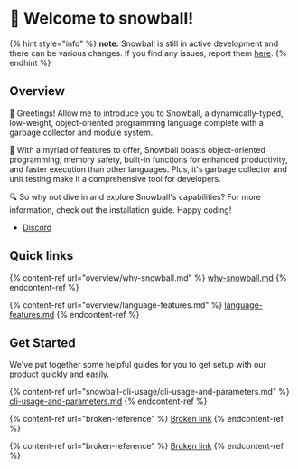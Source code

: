 # 👋 Welcome to snowball!

{% hint style="info" %}
**note:** Snowball is still in active development and there can be various changes. If you find any issues, report them [here](https://github.com/snowball-lang/snowball/issues).
{% endhint %}

## Overview

👋 Greetings! Allow me to introduce you to Snowball, a dynamically-typed, low-weight, object-oriented programming language complete with a garbage collector and module system.

🚀 With a myriad of features to offer, Snowball boasts object-oriented programming, memory safety, built-in functions for enhanced productivity, and faster execution than other languages. Plus, it's garbage collector and unit testing make it a comprehensive tool for developers.

🔍 So why not dive in and explore Snowball's capabilities? For more information, check out the installation guide. Happy coding!

* [Discord](https://discord.com/invite/nnShMQzR4b)

## Quick links

{% content-ref url="overview/why-snowball.md" %}
[why-snowball.md](overview/why-snowball.md)
{% endcontent-ref %}

{% content-ref url="overview/language-features.md" %}
[language-features.md](overview/language-features.md)
{% endcontent-ref %}

## Get Started

We've put together some helpful guides for you to get setup with our product quickly and easily.

{% content-ref url="snowball-cli-usage/cli-usage-and-parameters.md" %}
[cli-usage-and-parameters.md](snowball-cli-usage/cli-usage-and-parameters.md)
{% endcontent-ref %}

{% content-ref url="broken-reference" %}
[Broken link](broken-reference)
{% endcontent-ref %}

{% content-ref url="broken-reference" %}
[Broken link](broken-reference)
{% endcontent-ref %}
